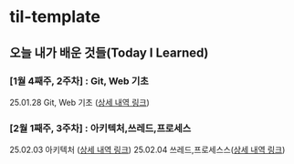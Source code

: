 # til-template

## 오늘 내가 배운 것들(Today I Learned)

### [1월 4째주, 2주차] : Git, Web 기초 


25.01.28 Git, Web 기초 ([상세 내역 링크](https://github.com/100-hours-a-week/jun-jang-till/blob/main/Jan/2024-01-28))

### [2월 1째주, 3주차] : 아키텍처,쓰레드,프로세스

 25.02.03 아키텍처 ([상세 내역 링크](https://github.com/100-hours-a-week/jun-jang-till/blob/main/Feb/2025-02-03))
 25.02.04 쓰레드,프로세스스([상세 내역 링크](https://github.com/100-hours-a-week/jun-jang-till/blob/main/Feb/2025-02-04))